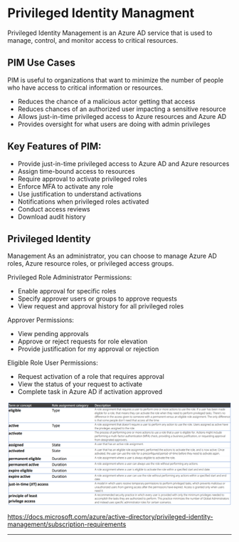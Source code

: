 # Privileged Identity Managment

Privileged Identity Management is an Azure AD service that is used to manage, control, and monitor access to critical resources.

## PIM Use Cases
PIM is useful to organizations that want to minimize the number of people who have access to critical information or resources.
- Reduces the chance of a malicious actor getting that access
- Reduces chances of an authorized user impacting a sensitive resource
- Allows just-in-time privileged access to Azure resources and Azure AD
- Provides oversight for what users are doing with admin privileges

## Key Features of PIM:
- Provide just-in-time privileged access to Azure AD and Azure resources
- Assign time-bound access to resources
- Require approval to activate privileged roles
- Enforce MFA to activate any role
- Use justification to understand activations
- Notifications when privileged roles activated
- Conduct access reviews
- Download audit history

## Privileged Identity
Management As an administrator, you can choose to manage Azure AD roles, Azure resource roles, or privileged access groups. 

Privileged Role Administrator Permissions:
- Enable approval for specific roles
- Specify approver users or groups to approve requests
- View request and approval history for all privileged roles

Approver Permissions:
- View pending approvals
- Approve or reject requests for role elevation
- Provide justification for my approval or rejection

Eligible Role User Permissions:
- Request activation of a role that requires approval
- View the status of your request to activate
- Complete task in Azure AD if activation approved

![21](Images/21.PNG)

https://docs.microsoft.com/azure/active-directory/privileged-identity-management/subscription-requirements

***